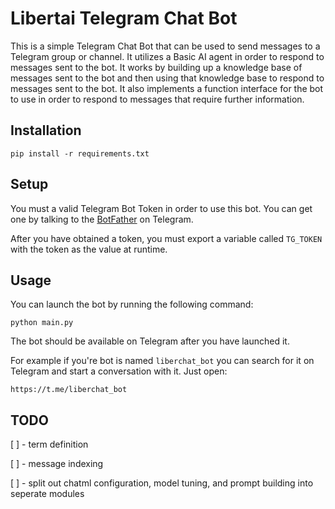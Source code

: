 # Libertai Telegram Chat Bot
This is a simple Telegram Chat Bot that can be used to send messages to a Telegram group or channel.
It utilizes a Basic AI agent in order to respond to messages sent to the bot.
It works by building up a knowledge base of messages sent to the bot and then using that knowledge base to respond to messages sent to the bot.
It also implements a function interface for the bot to use in order to respond to messages that require further information.

## Installation

```
pip install -r requirements.txt
```

## Setup

You must a valid Telegram Bot Token in order to use this bot. You can get one by talking to the [BotFather](https://t.me/botfather) on Telegram.

After you have obtained a token, you must export a variable called `TG_TOKEN` with the token as the value at runtime.

## Usage

You can launch the bot by running the following command:

```
python main.py
```

The bot should be available on Telegram after you have launched it.

For example if you're bot is named `liberchat_bot` you can search for it on Telegram and start a conversation with it. Just open:

```
https://t.me/liberchat_bot
```

## TODO
[ ] - term definition

[ ] - message indexing

[ ] - split out chatml configuration, model tuning, and prompt building into seperate modules